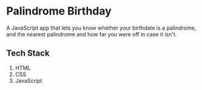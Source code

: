 # Palindrome Birthday

A JavaScript app that lets you know whether your birthdate is a palindrome, and the nearest palindrome and how far you were off in case it isn't.

## Tech Stack

1. HTML
2. CSS
3. JavaScript
